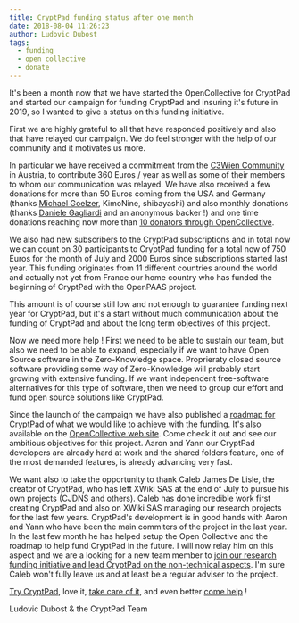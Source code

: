 ```yaml
---
title: CryptPad funding status after one month
date: 2018-08-04 11:26:23
author: Ludovic Dubost
tags:
  - funding
  - open collective
  - donate
---
```

It's been a month now that we have started the OpenCollective for CryptPad and started our campaign for funding CryptPad and insuring it's future in 2019, so I wanted to give a status on this funding initiative.

First we are highly grateful to all that have responded positively and also that have relayed our campaign. We do feel stronger with the help of our community and it motivates us more.

In particular we have received a commitment from the [C3Wien Community](https://c3w.at/) in Austria, to contribute 360 Euros / year as well as some of their members to whom our communication was relayed. We have also received a few donations for more than 50 Euros coming from the USA and Germany (thanks [Michael Goelzer](https://twitter.com/mikegoelzer), KimoNine, shibayashi) and also monthly donations (thanks [Daniele Gagliardi](https://twitter.com/dangagliar) and an anonymous backer !) and one time donations reaching now more than [10 donators through OpenCollective](https://opencollective.com/cryptpad/#contributors).

We also had new subscribers to the CryptPad subscriptions and in total now we can count on 30 participants to CryptPad funding for a total now of 750 Euros for the month of July and 2000 Euros since subscriptions started last year. This funding originates from 11 different countries around the world and actually not yet from France our home country who has funded the beginning of CryptPad with the OpenPAAS project. 

This amount is of course still low and not enough to guarantee funding next year for CryptPad, but it's a start without much communication about the funding of CryptPad and about the long term objectives of this project.

Now we need more help ! First we need to be able to sustain our team, but also we need to be able to expand, especially if we want to have Open Source software in the Zero-Knowledge space. Proprieraty closed source software providing some way of Zero-Knowledge will probably start growing with extensive funding. If we want independent free-software alternatives for this type of software, then we need to group our effort and fund open source solutions like CryptPad.

Since the launch of the campaign we have also published a [roadmap for CryptPad](https://blog.cryptpad.fr/tags/roadmap/) of what we would like to achieve with the funding. It's also available on the [OpenCollective web site](https://opencollective.com/cryptpad/#about). Come check it out and see our ambitious objectives for this project. Aaron and Yann our CryptPad developers are already hard at work and the shared folders feature, one of the most demanded features, is already advancing very fast.

We want also to take the opportunity to thank Caleb James De Lisle, the creator of CryptPad, who has left XWiki SAS at the end of July to pursue his own projects (CJDNS and others). Caleb has done incredible work first creating CryptPad and also on XWiki SAS managing our research projects for the last few years. CryptPad's development is in good hands with Aaron and Yann who have been the main commiters of the project in the last year. In the last few month he has helped setup the Open Collective and the roadmap to help fund CryptPad in the future. I will now relay him on this aspect and we are a looking for a new team member to [join our research funding initiative and lead CryptPad on the non-technical aspects](https://www.xwiki.com/en/jobs/research-and-development-lead). I'm sure Caleb won't fully leave us and at least be a regular adviser to the project.

[Try CryptPad](https://cryptpad.fr), love it, [take care of it](https://opencollective.com/cryptpad/), and even better [come help](https://github.com/xwiki-labs/cryptpad) !

Ludovic Dubost & the CryptPad Team
